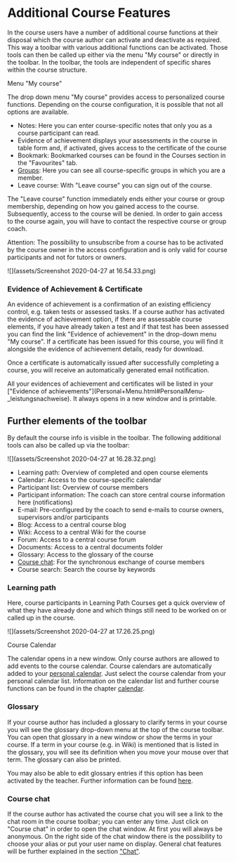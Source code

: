 # Additional Course Features

In the course users have a number of additional course functions at their
disposal which the course author can activate and deactivate as required. This
way a toolbar with various additional functions can be activated. Those tools
can then be called up either via the menu "My course" or directly in the
toolbar. In the toolbar, the tools are independent of specific shares within
the course structure.

Menu "My course"

The drop down menu "My course" provides access to personalized course
functions. Depending on the course configuration, it is possible that not all
options are available.  

  * Notes: Here you can enter course-specific notes that only you as a course participant can read.
  * Evidence of achievement displays your assessments in the course in table form and, if activated, gives access to the certificate of the course
  * Bookmark: Bookmarked courses can be found in the Courses section in the "Favourites" tab.
  * [Groups](Groups.html): Here you can see all course-specific groups in which you are a member.
  * Leave course: With "Leave course" you can sign out of the course.

The "Leave course" function immediately ends either your course or group
membership, depending on how you gained access to the course. Subsequently,
access to the course will be denied. In order to gain access to the course
again, you will have to contact the respective course or group coach.

Attention: The possibility to unsubscribe from a course has to be activated by
the course owner in the access configuration and is only valid for course
participants and not for tutors or owners.

![](assets/Screenshot 2020-04-27 at 16.54.33.png)

###  Evidence of Achievement & Certificate

An evidence of achievement is a confirmation of an existing efficiency
control, e.g. taken tests or assessed tasks. If a course author has activated
the evidence of achievement option, if there are assessable course elements,
if you have already taken a test and if that test has been assessed you can
find the link "Evidence of achievement" in the drop-down menu "My course". If
a certificate has been issued for this course, you will find it alongside the
evidence of achievement details, ready for download.

Once a certificate is automatically issued after successfully completing a
course, you will receive an automatically generated email notification.

All your evidences of achievement and certificates will be listed in your
["Evidence of achievements"](Personal+Menu.html#PersonalMenu-
_leistungsnachweise). It always opens in a new window and is printable.

  

  

## Further elements of the toolbar

By default the course info is visible in the toolbar. The following additional
tools can also be called up via the toolbar:

![](assets/Screenshot 2020-04-27 at 16.28.32.png)

  * Learning path: Overview of completed and open course elements
  * Calendar: Access to the course-specific calendar
  * Participant list: Overview of course members
  * Participant information: The coach can store central course information here (notifications)
  * E-mail: Pre-configured by the coach to send e-mails to course owners, supervisors and/or participants
  * Blog: Access to a central course blog
  * Wiki: Access to a central Wiki for the course
  * Forum: Access to a central course forum
  * Documents: Access to a central documents folder
  * Glossary: Access to the glossary of the course
  * [Course chat](Chat.html): For the synchronous exchange of course members
  * Course search: Search the course by keywords

  

### Learning path

Here, course participants in Learning Path Courses get a quick overview of
what they have already done and which things still need to be worked on or
called up in the course.

![](assets/Screenshot 2020-04-27 at 17.26.25.png)

  

Course Calendar

The calendar opens in a new window. Only course authors are allowed to add
events to the course calendar. Course calendars are automatically added to
your [personal calendar](Personal+Menu.html#PersonalMenu-_pers_kalender). Just
select the course calendar from your personal calendar list. Information on
the calendar list and further course functions can be found in the chapter
[calendar](Calendar.html).

###   Glossary

If your course author has included a glossary to clarify terms in your course
you will see the glossary drop-down menu at the top of the course toolbar. You
can open that glossary in a new window or show the terms in your course. If a
term in your course (e.g. in Wiki) is mentioned that is listed in the
glossary, you will see its definition when you move your mouse over that term.
The glossary can also be printed.

You may also be able to edit glossary entries if this option has been
activated by the teacher. Further information can be found
[here](Using+Additional+Course+Features.html).

###   Course chat

If the course author has activated the course chat you will see a link to the
chat room in the course toolbar; you can enter any time. Just click on "Course
chat" in order to open the chat window. At first you will always be anonymous.
On the right side of the chat window there is the possibility to choose your
alias or put your user name on display. General chat features will be further
explained in the section ["Chat"](Chat.html).

  

  

